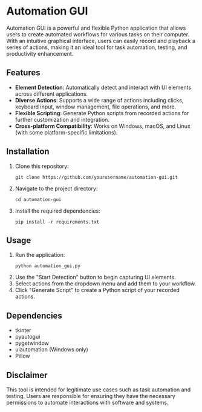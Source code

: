 # Automation GUI

Automation GUI is a powerful and flexible Python application that allows users to create automated workflows for various tasks on their computer. With an intuitive graphical interface, users can easily record and playback a series of actions, making it an ideal tool for task automation, testing, and productivity enhancement.

## Features

- **Element Detection**: Automatically detect and interact with UI elements across different applications.
- **Diverse Actions**: Supports a wide range of actions including clicks, keyboard input, window management, file operations, and more.
- **Flexible Scripting**: Generate Python scripts from recorded actions for further customization and integration.
- **Cross-platform Compatibility**: Works on Windows, macOS, and Linux (with some platform-specific limitations).

## Installation

1. Clone this repository:
   ```
   git clone https://github.com/yourusername/automation-gui.git
   ```
2. Navigate to the project directory:
   ```
   cd automation-gui
   ```
3. Install the required dependencies:
   ```
   pip install -r requirements.txt
   ```

## Usage

1. Run the application:
   ```
   python automation_gui.py
   ```
2. Use the "Start Detection" button to begin capturing UI elements.
3. Select actions from the dropdown menu and add them to your workflow.
4. Click "Generate Script" to create a Python script of your recorded actions.

## Dependencies

- tkinter
- pyautogui
- pygetwindow
- uiautomation (Windows only)
- Pillow

## Disclaimer

This tool is intended for legitimate use cases such as task automation and testing. Users are responsible for ensuring they have the necessary permissions to automate interactions with software and systems.
